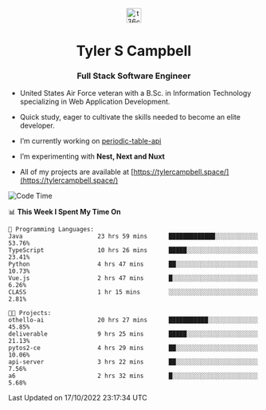 <p align="center">
<a href="https://www.linkedin.com/in/t36campbell" target="blank"><img align="center" src="https://ik.imagekit.io/t36campbell/Portfolio/linkedin.png.original_m8bbGgPh6.png" alt="t36campbell" height="30" width="30" /></a>
</p>
<h1 align="center">Tyler S Campbell</h1>
<h3 align="center">Full Stack Software Engineer</h3>

* United States Air Force veteran with a B.Sc. in Information Technology specializing in Web Application Development. 

* Quick study, eager to cultivate the skills needed to become an elite developer.

* I’m currently working on [periodic-table-api](https://github.com/t36campbell/periodic-table-api)

* I’m experimenting with **Nest, Next and Nuxt**

* All of my projects are available at [https://tylercampbell.space/](https://tylercampbell.space/)

<!--START_SECTION:waka-->
![Code Time](http://img.shields.io/badge/Code%20Time-1%2C920%20hrs%2036%20mins-blue)

📊 **This Week I Spent My Time On** 

```text
💬 Programming Languages: 
Java                     23 hrs 59 mins      █████████████░░░░░░░░░░░░   53.76% 
TypeScript               10 hrs 26 mins      █████░░░░░░░░░░░░░░░░░░░░   23.41% 
Python                   4 hrs 47 mins       ██░░░░░░░░░░░░░░░░░░░░░░░   10.73% 
Vue.js                   2 hrs 47 mins       █░░░░░░░░░░░░░░░░░░░░░░░░   6.26% 
CLASS                    1 hr 15 mins        ░░░░░░░░░░░░░░░░░░░░░░░░░   2.81%

🐱‍💻 Projects: 
othello-ai               20 hrs 27 mins      ███████████░░░░░░░░░░░░░░   45.85% 
deliverable              9 hrs 25 mins       █████░░░░░░░░░░░░░░░░░░░░   21.13% 
pytos2-ce                4 hrs 29 mins       ██░░░░░░░░░░░░░░░░░░░░░░░   10.06% 
api-server               3 hrs 22 mins       ██░░░░░░░░░░░░░░░░░░░░░░░   7.56% 
a6                       2 hrs 32 mins       █░░░░░░░░░░░░░░░░░░░░░░░░   5.68%

```


 Last Updated on 17/10/2022 23:17:34 UTC
<!--END_SECTION:waka-->
